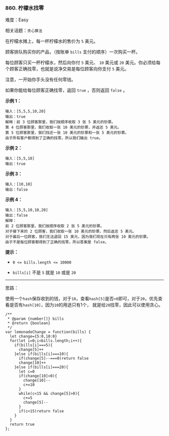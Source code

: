 ### 860. 柠檬水找零

难度：Easy

相关话题：`贪心算法`

在柠檬水摊上，每一杯柠檬水的售价为 `5` 美元。



顾客排队购买你的产品，（按账单  `bills`  支付的顺序）一次购买一杯。



每位顾客只买一杯柠檬水，然后向你付  `5`  美元、 `10`  美元或  `20`  美元。你必须给每个顾客正确找零，也就是说净交易是每位顾客向你支付  `5`  美元。



注意，一开始你手头没有任何零钱。



如果你能给每位顾客正确找零，返回 `true` ，否则返回  `false` 。



**示例 1：** 



```
输入：[5,5,5,10,20]
输出：true
解释：前 3 位顾客那里，我们按顺序收取 3 张 5 美元的钞票。
第 4 位顾客那里，我们收取一张 10 美元的钞票，并返还 5 美元。
第 5 位顾客那里，我们找还一张 10 美元的钞票和一张 5 美元的钞票。
由于所有客户都得到了正确的找零，所以我们输出 true。
```


**示例 2：** 



```
输入：[5,5,10]
输出：true
```


**示例 3：** 



```
输入：[10,10]
输出：false
```


**示例 4：** 



```
输入：[5,5,10,10,20]
输出：false
解释：
前 2 位顾客那里，我们按顺序收取 2 张 5 美元的钞票。
对于接下来的 2 位顾客，我们收取一张 10 美元的钞票，然后返还 5 美元。
对于最后一位顾客，我们无法退回 15 美元，因为我们现在只有两张 10 美元的钞票。
由于不是每位顾客都得到了正确的找零，所以答案是 false。
```






**提示：** 




* `0 <= bills.length <= 10000`

* `bills[i]` 不是 `5` 就是 `10` 或是 `20` 






-----

思路：

使用一个`hash`保存收到的钱，对于`10`，查看`hash[5]`是否`>0`即可，对于`20`，优先查看是否有`hash[10]`，因为`10`的用途只有1个，
就是给`20`找零，因此可以使用贪心。

```
/**
 * @param {number[]} bills
 * @return {boolean}
 */
var lemonadeChange = function(bills) {
  let change={5:0,10:0}
  for(let i=0;i<bills.length;i++){
    if(bills[i]===5){
      change[5]++
    }else if(bills[i]===10){
      if(change[5]--===0)return false
      change[10]++
    }else if(bills[i]===20){
      let c=0
      if(change[10]>0){
        change[10]--
        c+=10
      }
      while(c<15 && change[5]>0){
        c+=5
        change[5]--
      }
      if(c<15)return false
    }
  }
  return true    
};
```

